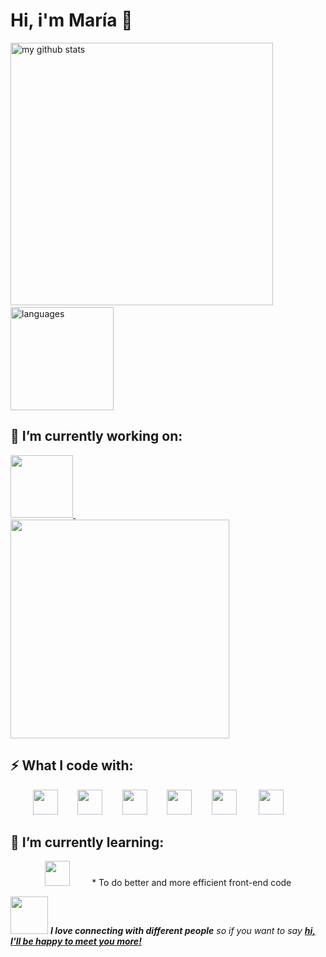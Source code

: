 # Hi, i'm María 👋

<!-- My GitHub stats with buefy theme ❤️ -->
<p align="left">
<img src="https://github-readme-stats.vercel.app/api?username=mariasola&show_icons=true&theme=buefy" alt="my github stats" width="420"/>&nbsp;<img src="https://github-readme-stats.vercel.app/api/top-langs/?username=mariasola&layout=compact&theme=buefy" alt="languages" height="165">
</p>

## 🔭 I’m currently working on:
<p align="left"><a href="https://github.com/BridgeforBillions"> <img src="https://avatars1.githubusercontent.com/u/14813247?s=200&v=4" width=100 > </a>&nbsp;&nbsp;&nbsp;&nbsp;&nbsp;&nbsp;&nbsp;&nbsp;&nbsp;&nbsp;&nbsp;&nbsp;&nbsp;&nbsp;&nbsp;&nbsp;&nbsp;&nbsp;&nbsp;&nbsp;&nbsp;&nbsp;
<a href="https://github.com/mariasola/first-contributions"> <img src="https://github-readme-stats.vercel.app/api/pin/?username=mariasola&repo=first-contributions" width=350> </a>
  
## ⚡ What I code with:

<p align="center">
<img src="https://cdn.jsdelivr.net/gh/devicons/devicon/icons/html5/html5-original.svg" width="40px" />&nbsp;&nbsp;&nbsp;&nbsp;&nbsp;&nbsp;&nbsp;&nbsp;<img src="https://cdn.jsdelivr.net/gh/devicons/devicon/icons/css3/css3-original.svg" width="40px" />&nbsp;&nbsp;&nbsp;&nbsp;&nbsp;&nbsp;&nbsp;&nbsp;<img src="https://cdn.jsdelivr.net/gh/devicons/devicon/icons/javascript/javascript-original.svg" width="40px" />&nbsp;&nbsp;&nbsp;&nbsp;&nbsp;&nbsp;&nbsp;&nbsp;<img src="https://cdn.jsdelivr.net/gh/devicons/devicon/icons/git/git-original.svg" width="40px" />&nbsp;&nbsp;&nbsp;&nbsp;&nbsp;&nbsp;&nbsp;&nbsp;<img src="https://cdn.jsdelivr.net/gh/devicons/devicon/icons/github/github-original.svg" width="40px" />&nbsp;&nbsp;&nbsp;&nbsp;&nbsp;&nbsp;&nbsp;&nbsp;&nbsp;<img src="https://cdn.jsdelivr.net/gh/devicons/devicon/icons/npm/npm-original-wordmark.svg" width="40px" />&nbsp;&nbsp;&nbsp;&nbsp;&nbsp;&nbsp;&nbsp;&nbsp;

## 🌱 I’m currently learning:
 <p align="center">
  <img src="https://cdn.jsdelivr.net/gh/devicons/devicon/icons/django/django-line.svg" width="40px" />&nbsp;&nbsp;&nbsp;&nbsp;&nbsp;&nbsp;&nbsp;&nbsp;
  * To do better and more efficient front-end code

<img src="https://media.giphy.com/media/LnQjpWaON8nhr21vNW/giphy.gif" width="60"> <em><b>I love connecting with different people</b> so if you want to say <a href="mailto:mariasolahornedo@gmail.com"> <b>hi, I'll be happy to meet you more!</b></em></a>

<!--
**mariasola/mariasola** is a ✨ _special_ ✨ repository because its `README.md` (this file) appears on your GitHub profile.

Here are some ideas to get you started:

- 🔭 I’m currently working on ...
- 🌱 I’m currently learning ...
- 👯 I’m looking to collaborate on ...
- 🤔 I’m looking for help with ...
- 💬 Ask me about ...
- 📫 How to reach me: ...
- 😄 Pronouns: ...
- ⚡ Fun fact: ...
-->
